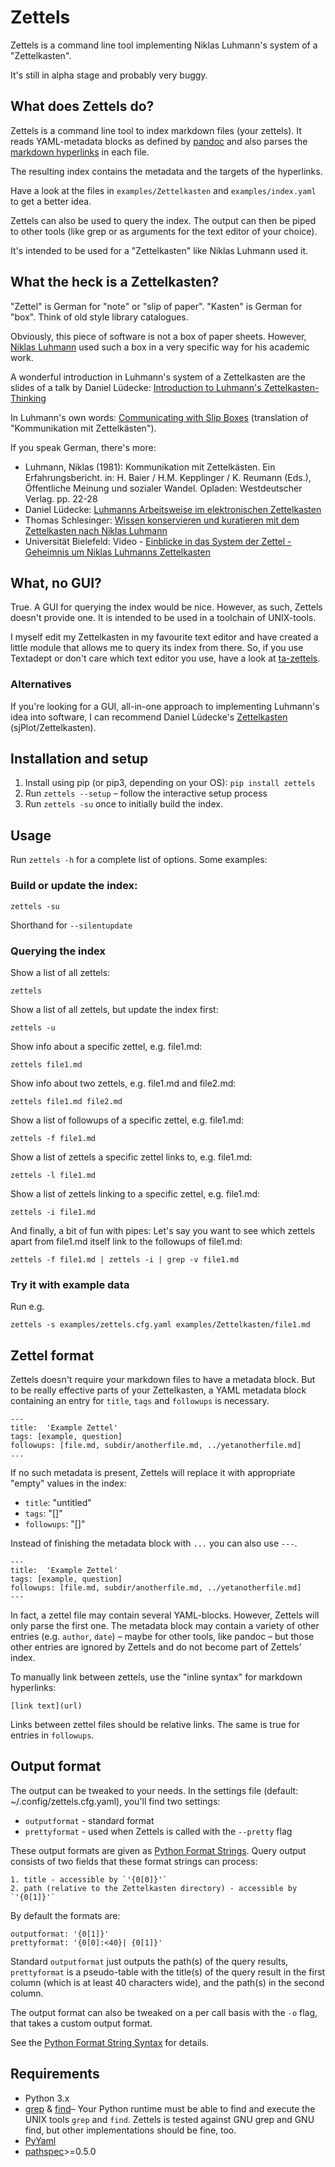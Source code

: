 # Zettels
Zettels is a command line tool implementing Niklas Luhmann's system of a 
"Zettelkasten".

It's still in alpha stage and probably very buggy.

## What does Zettels do?

Zettels is a command line tool to index markdown files (your 
zettels). It reads YAML-metadata blocks as defined by [pandoc](http://pandoc.org/MANUAL.html#extension-yaml_metadata_block) and also
parses the 
[markdown hyperlinks](https://daringfireball.net/projects/markdown/syntax#link)
in each file.
    
The resulting index contains the metadata and the targets of the hyperlinks.

Have a look at the files in `examples/Zettelkasten` and `examples/index.yaml` 
to get a better idea.

Zettels can also be used to query the index. The output can then be piped
to other tools (like grep or as arguments for the text editor of your choice).

It's intended to be used for a "Zettelkasten" like Niklas Luhmann used it.

## What the heck is a Zettelkasten?

"Zettel" is German for "note" or "slip of paper". "Kasten" is German for "box".
Think of old style library catalogues.

Obviously, this piece of software is not a box of paper sheets. However, 
[Niklas Luhmann](https://en.wikipedia.org/wiki/Niklas_Luhmann) used such a
box in a very specific way for his academic work. 

A wonderful introduction in Luhmann's system of a Zettelkasten are the slides
of a talk by Daniel Lüdecke: [Introduction to Luhmann's Zettelkasten-Thinking](https://strengejacke.wordpress.com/2015/10/07/introduction-to-luhmanns-zettelkasten-thinking-and-its-technical-implementation/)

In Luhmann's own words: [Communicating with Slip Boxes](http://luhmann.surge.sh/communicating-with-slip-boxes) (translation of 
"Kommunikation mit Zettelkästen").

If you speak German, there's more:

- Luhmann, Niklas (1981): Kommunikation mit Zettelkästen. Ein Erfahrungsbericht. 
in: H. Baier / H.M. Kepplinger / K. Reumann (Eds.), Öffentliche Meinung und sozialer
Wandel. Opladen: Westdeutscher Verlag. pp. 22-28
- Daniel Lüdecke: [Luhmanns Arbeitsweise im elektronischen Zettelkasten](https://strengejacke.wordpress.com/2015/09/08/luhmanns-arbeitsweise-im-elektronischen-zettelkasten/)
- Thomas Schlesinger: [Wissen konservieren und kuratieren mit dem Zettelkasten nach Niklas Luhmann](http://www.schlesisblog.de/2016/09/wissen-konservieren-und-kuratieren-mit.html)
- Universität Bielefeld: Video - [Einblicke in das System der Zettel - Geheimnis um Niklas Luhmanns Zettelkasten](https://youtu.be/4veq2i3teVk)

## What, no GUI?

True. A GUI for querying the index would be nice. However, as such, Zettels
doesn't provide one. It is intended to be used in a toolchain of UNIX-tools.

I myself edit my Zettelkasten in my favourite text editor and have created 
a little module that allows me to query its index from there. So, if you use
Textadept or don't care which text editor you use, have a look at 
[ta-zettels](https://github.com/sthesing/ta-zettels).

### Alternatives

If you're looking for a GUI, all-in-one approach to implementing Luhmann's idea
into software, I can recommend Daniel Lüdecke's [Zettelkasten](http://zettelkasten.danielluedecke.de/) (sjPlot/Zettelkasten).

## Installation and setup

1. Install using pip (or pip3, depending on your OS): `pip install zettels`
2. Run `zettels --setup` – follow the interactive setup process
3. Run `zettels -su` once to initially build the index.

## Usage

Run `zettels -h` for a complete list of options. Some 
examples:

### Build or update the index:
```
zettels -su
```
Shorthand for `--silentupdate`

### Querying the index
Show a list of all zettels:
```
zettels
```
Show a list of all zettels, but update the index first:
```
zettels -u
```
Show info about a specific zettel, e.g. file1.md:
```
zettels file1.md
```
Show info about two zettels, e.g. file1.md and file2.md:
```
zettels file1.md file2.md
```
Show a list of followups of a specific zettel, e.g. file1.md:
```
zettels -f file1.md
```
Show a list of zettels a specific zettel links to, e.g. file1.md:
```
zettels -l file1.md
```
Show a list of zettels linking to a specific zettel, e.g. file1.md:
```
zettels -i file1.md
```
And finally, a bit of fun with pipes:
Let's say you want to see which zettels apart from file1.md 
itself link to the followups of file1.md:
```
zettels -f file1.md | zettels -i | grep -v file1.md
```

### Try it with example data
Run e.g.
```
zettels -s examples/zettels.cfg.yaml examples/Zettelkasten/file1.md
```

## Zettel format

Zettels doesn't require your markdown files to have a metadata block. But to 
be really effective parts of your Zettelkasten, a YAML metadata block 
containing an entry for `title`, `tags` and `followups` is necessary.

```{.yaml}
---
title:  'Example Zettel'
tags: [example, question]
followups: [file.md, subdir/anotherfile.md, ../yetanotherfile.md]
...
```

If no such metadata is present, Zettels will replace it with appropriate 
"empty" values in the index:

- `title`: "untitled"
- `tags`: "[]"
- `followups`: "[]"

Instead of finishing the metadata block with `...` you can also use `---`. 
```{.yaml}
---
title:  'Example Zettel'
tags: [example, question]
followups: [file.md, subdir/anotherfile.md, ../yetanotherfile.md]
---
```

In  fact, a zettel file may contain several YAML-blocks. However, Zettels will 
only parse the first one. 
The metadata block may contain a variety of other entries (e.g. `author`, 
`date`) – maybe for other tools, like pandoc – but those other entries are 
ignored by Zettels and do not become part of Zettels' index.

To manually link between zettels, use the "inline syntax" for markdown 
hyperlinks:
```[.markdown]
[link text](url)
```

Links between zettel files should be relative links. The same is true for
entries in `followups`.

## Output format

The output can be tweaked to your needs. In the 
settings file (default: ~/.config/zettels.cfg.yaml), you'll find two settings:

- `outputformat` - standard format
- `prettyformat` - used when Zettels is called with the `--pretty` flag

These output formats are given as 
[Python Format Strings](https://docs.python.org/3.6/library/string.html#format-string-syntax).
Query output consists of two fields that these format strings can process:

    1. title - accessible by `'{0[0]}'`
    2. path (relative to the Zettelkasten directory) - accessible by `'{0[1]}'`

By default the formats are:
```
outputformat: '{0[1]}'
prettyformat: '{0[0]:<40}| {0[1]}'
```

Standard `outputformat` just outputs the path(s) of the query results, 
`prettyformat` is a pseudo-table with the title(s) of the query result in 
the first column (which is at least 40 characters wide), and the path(s) in 
the second column.

The output format can also be tweaked on a per call basis with the `-o` flag,
that takes a custom output format.

See the 
[Python Format String Syntax](https://docs.python.org/3.6/library/string.html#format-string-syntax) 
for details.

## Requirements

- Python 3.x
- [grep](https://www.gnu.org/software/grep/) & [find](https://www.gnu.org/software/findutils)– Your Python runtime must be able to find and execute the UNIX tools `grep` and `find`. Zettels is tested against GNU grep and GNU find, but other implementations should be fine, too.
- [PyYaml](http://pyyaml.org/)
- [pathspec](https://pypi.python.org/pypi/pathspec)>=0.5.0

